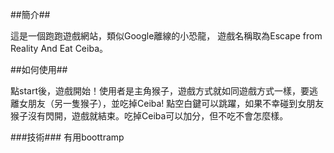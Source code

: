 ##簡介##

這是一個跑跑遊戲網站，類似Google離線的小恐龍，
遊戲名稱取為Escape from Reality And Eat Ceiba。

##如何使用##

點start後，遊戲開始！使用者是主角猴子，遊戲方式就如同遊戲方式一樣，要逃離女朋友（另一隻猴子），並吃掉Ceiba!
點空白鍵可以跳躍，如果不幸碰到女朋友猴子沒有閃開，遊戲就結束。吃掉Ceiba可以加分，但不吃不會怎麼樣。


###技術###
有用boottramp

